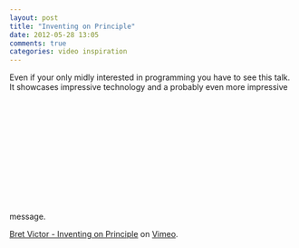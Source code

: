 ```yaml
---
layout: post
title: "Inventing on Principle"
date: 2012-05-28 13:05
comments: true
categories: video inspiration
---
```

Even if your only midly interested in programming you have to see this talk.
It showcases impressive technology and a probably even more impressive message.
<object width="400" height="225"><param name="allowfullscreen" value="true" /><param name="allowscriptaccess" value="always" /><param name="movie" value="http://vimeo.com/moogaloop.swf?clip_id=36579366&amp;server=vimeo.com&amp;show_title=0&amp;show_byline=0&amp;show_portrait=0&amp;color=00adef&amp;fullscreen=1&amp;autoplay=0&amp;loop=0" /><embed src="http://vimeo.com/moogaloop.swf?clip_id=36579366&amp;server=vimeo.com&amp;show_title=0&amp;show_byline=0&amp;show_portrait=0&amp;color=00adef&amp;fullscreen=1&amp;autoplay=0&amp;loop=0" type="application/x-shockwave-flash" allowfullscreen="true" allowscriptaccess="always" width="400" height="225"></embed></object><p><a href="http://vimeo.com/36579366">Bret Victor - Inventing on Principle</a> on <a href="http://vimeo.com">Vimeo</a>.</p>


